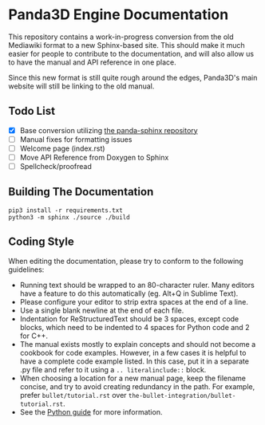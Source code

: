 # Panda3D Engine Documentation

This repository contains a work-in-progress conversion from the old Mediawiki format to a new Sphinx-based site. This should make it much easier for people to contribute to the documentation, and will also allow us to have the manual and API reference in one place.

Since this new format is still quite rough around the edges, Panda3D's main website will still be linking to the old manual.

## Todo List
- [x] Base conversion utilizing [the panda-sphinx repository](https://github.com/Moguri/panda-sphinx)
- [ ] Manual fixes for formatting issues
- [ ] Welcome page (index.rst)
- [ ] Move API Reference from Doxygen to Sphinx
- [ ] Spellcheck/proofread

## Building The Documentation
```
pip3 install -r requirements.txt
python3 -m sphinx ./source ./build
```

## Coding Style

When editing the documentation, please try to conform to the following
guidelines:

* Running text should be wrapped to an 80-character ruler. Many editors have
  a feature to do this automatically (eg. Alt+Q in Sublime Text).
* Please configure your editor to strip extra spaces at the end of a line.
* Use a single blank newline at the end of each file.
* Indentation for ReStructuredText should be 3 spaces, except code blocks,
  which need to be indented to 4 spaces for Python code and 2 for C++.
* The manual exists mostly to explain concepts and should not become a cookbook
  for code examples.  However, in a few cases it is helpful to have a complete
  code example listed.  In this case, put it in a separate .py file and refer to
  it using a `.. literalinclude::` block.
* When choosing a location for a new manual page, keep the filename concise, and
  try to avoid creating redundancy in the path. For example, prefer
  `bullet/tutorial.rst` over `the-bullet-integration/bullet-tutorial.rst`.
* See the [Python guide](https://devguide.python.org/documenting/#style-guide)
  for more information.
